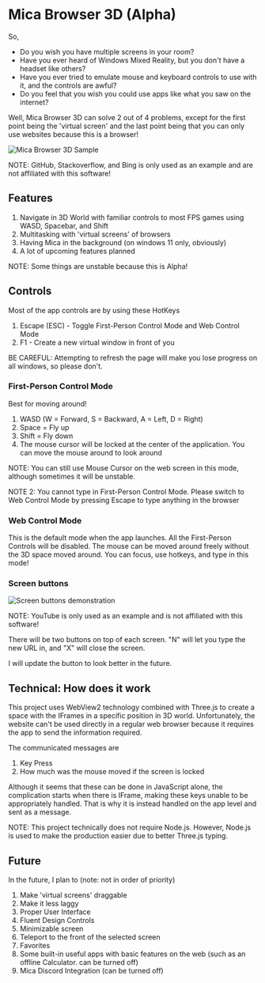 # Mica Browser 3D (Alpha)

So,

* Do you wish you have multiple screens in your room?
* Have you ever heard of Windows Mixed Reality, but you don't have a headset like others?
* Have you ever tried to emulate mouse and keyboard controls to use with it, and the controls are awful?
* Do you feel that you wish you could use apps like what you saw on the internet?

Well, Mica Browser 3D can solve 2 out of 4 problems, except for the first point being the 'virtual screen' and the last point being that you can only use websites because this is a browser!

![Mica Browser 3D Sample](https://media.discordapp.net/attachments/713975600846733363/982683171558653952/unknown.png)

NOTE: GitHub, Stackoverflow, and Bing is only used as an example and are not affiliated with this software!

## Features

1. Navigate in 3D World with familiar controls to most FPS games using WASD, Spacebar, and Shift
2. Multitasking with 'virtual screens' of browsers
3. Having Mica in the background (on windows 11 only, obviously)
4. A lot of upcoming features planned

NOTE: Some things are unstable because this is Alpha!

## Controls

Most of the app controls are by using these HotKeys

1. Escape (ESC) - Toggle First-Person Control Mode and Web Control Mode
2. F1 - Create a new virtual window in front of you

BE CAREFUL: Attempting to refresh the page will make you lose progress on all windows, so please don't.

### First-Person Control Mode

Best for moving around!

1. WASD (W = Forward, S = Backward, A = Left, D = Right)
2. Space = Fly up
3. Shift = Fly down
4. The mouse cursor will be locked at the center of the application. You can move the mouse around to look around

NOTE: You can still use Mouse Cursor on the web screen in this mode, although sometimes it will be unstable.

NOTE 2: You cannot type in First-Person Control Mode. Please switch to Web Control Mode by pressing Escape to type anything in the browser

### Web Control Mode

This is the default mode when the app launches. All the First-Person Controls will be disabled. The mouse can be moved around freely without the 3D space moved around. You can focus, use hotkeys, and type in this mode!

### Screen buttons

![Screen buttons demonstration](https://media.discordapp.net/attachments/713975600846733363/982680755870240788/unknown.png)

NOTE: YouTube is only used as an example and is not affiliated with this software!

There will be two buttons on top of each screen. "N" will let you type the new URL in, and "X" will close the screen.

I will update the button to look better in the future.

## Technical: How does it work

This project uses WebView2 technology combined with Three.js to create a space with the IFrames in a specific position in 3D world. Unfortunately, the website can't be used directly in a regular web browser because it requires the app to send the information required.

The communicated messages are

1. Key Press
2. How much was the mouse moved if the screen is locked

Although it seems that these can be done in JavaScript alone, the complication starts when there is IFrame, making these keys unable to be appropriately handled. That is why it is instead handled on the app level and sent as a message.

NOTE: This project technically does not require Node.js. However, Node.js is used to make the production easier due to better Three.js typing.

## Future

In the future, I plan to (note: not in order of priority)

1. Make 'virtual screens' draggable
2. Make it less laggy
3. Proper User Interface
4. Fluent Design Controls
5. Minimizable screen
6. Teleport to the front of the selected screen
7. Favorites
8. Some built-in useful apps with basic features on the web (such as an offline Calculator. can be turned off)
9. Mica Discord Integration (can be turned off)
